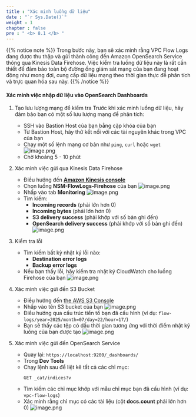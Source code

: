 ```yaml
---
title : "Xác minh luồng dữ liệu"
date : "`r Sys.Date()`"
weight : 1
chapter : false
pre : " <b> 8.1 </b> "
---
```


{{% notice note %}}
Trong bước này, bạn sẽ xác minh rằng VPC Flow Logs đang được thu thập và gửi thành công đến Amazon OpenSearch Service thông qua Kinesis Data Firehose. Việc kiểm tra luồng dữ liệu này là rất cần thiết để đảm bảo toàn bộ đường ống giám sát mạng của bạn đang hoạt động như mong đợi, cung cấp dữ liệu mạng theo thời gian thực để phân tích và trực quan hóa sau này.
{{% /notice %}}

#### Xác minh việc nhập dữ liệu vào OpenSearch Dashboards
1. Tạo lưu lượng mạng để kiểm tra
    Trước khi xác minh luồng dữ liệu, hãy đảm bảo bạn có một số lưu lượng mạng để phân tích:
    - SSH vào Bastion Host của bạn bằng cặp khóa của bạn
    - Từ Bastion Host, hãy thử kết nối với các tài nguyên khác trong VPC của bạn
    - Chạy một số lệnh mạng cơ bản như `ping`, `curl` hoặc `wget`
    ![image.png](../../images/8/8.1/image.png)
    - Chờ khoảng 5 - 10 phút

2. Xác minh việc gửi qua Kinesis Data Firehose
    - Điều hướng đến [**Amazon Kinesis console**](https://us-east-1.console.aws.amazon.com/firehose)
    - Chọn luồng **NSM-FlowLogs-Firehose** của bạn
    ![image.png](../../images/8/8.1/image%201.png)
    - Nhấp vào tab **Monitoring**
    ![image.png](../../images/8/8.1/image%202.png)
    - Tìm kiếm:
        - **Incoming records** (phải lớn hơn 0)
        - **Incoming bytes** (phải lớn hơn 0)
        - **S3 delivery success** (phải khớp với số bản ghi đến)
        - **OpenSearch delivery success** (phải khớp với số bản ghi đến)
    ![image.png](../../images/8/8.1/image%203.png)
3. Kiểm tra lỗi
    - Tìm kiếm bất kỳ nhật ký lỗi nào:
        - **Destination error logs**
        - **Backup error logs**
    - Nếu bạn thấy lỗi, hãy kiểm tra nhật ký CloudWatch cho luồng Firehose của bạn
    ![image.png](../../images/8/8.1/image%204.png)
4. Xác minh việc gửi đến S3 Bucket
    - Điều hướng đến [the AWS S3 Console](https://us-east-1.console.aws.amazon.com/s3)
    - Nhấp vào tên S3 bucket của bạn
    ![image.png](../../images/8/8.1/image%205.png)
    - Điều hướng qua cấu trúc tiền tố bạn đã cấu hình (ví dụ: `flow-logs/year=2025/month=07/day=22/hour=17/`)
    - Bạn sẽ thấy các tệp có dấu thời gian tương ứng với thời điểm nhật ký luồng của bạn được tạo
    ![image.png](../../images/8/8.1/image%206.png)
5. Xác minh việc gửi đến OpenSearch Service
    - Quay lại: `https://localhost:9200/_dashboards/`
    - Trong **Dev Tools**
    - Chạy lệnh sau để liệt kê tất cả các chỉ mục:
        ```
        GET _cat/indices?v
        ```
    - Tìm kiếm các chỉ mục khớp với mẫu chỉ mục bạn đã cấu hình (ví dụ: `vpc-flow-logs`)
    - Xác minh rằng chỉ mục có các tài liệu (cột **docs.count** phải lớn hơn 0)
    ![image.png](../../images/8/8.1/image%207.png)